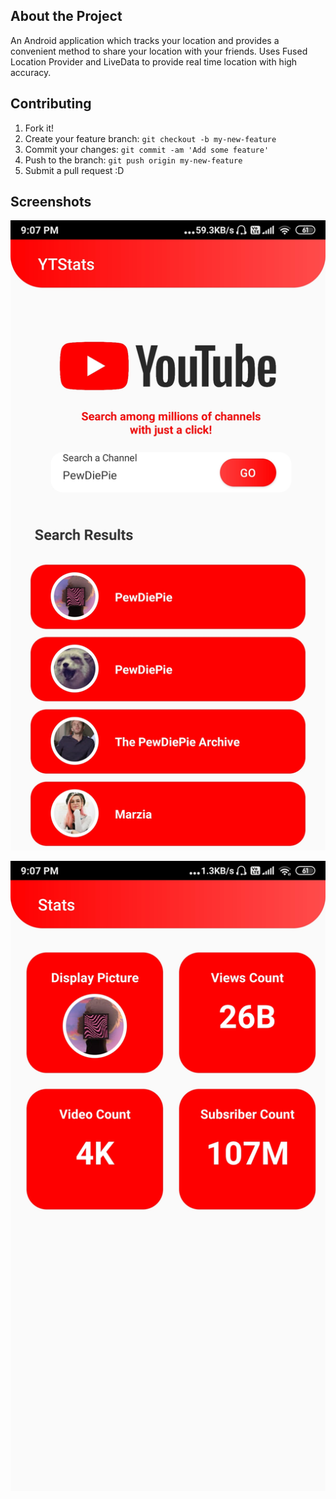 ## About the Project

An Android application which tracks your location and provides a convenient method to share your location with your friends. Uses Fused Location Provider and LiveData to provide real time location with high accuracy.

## Contributing
1. Fork it!
2. Create your feature branch: `git checkout -b my-new-feature`
3. Commit your changes: `git commit -am 'Add some feature'`
4. Push to the branch: `git push origin my-new-feature`
5. Submit a pull request :D

## Screenshots
![MainActivity](https://github.com/divyansh49/Location-Tracker/blob/master/MainActivity.jpg "MainActivity")

![MainActivity](https://github.com/divyansh49/Location-Tracker/blob/master/StatsActivity.jpg "StatsActivity")
